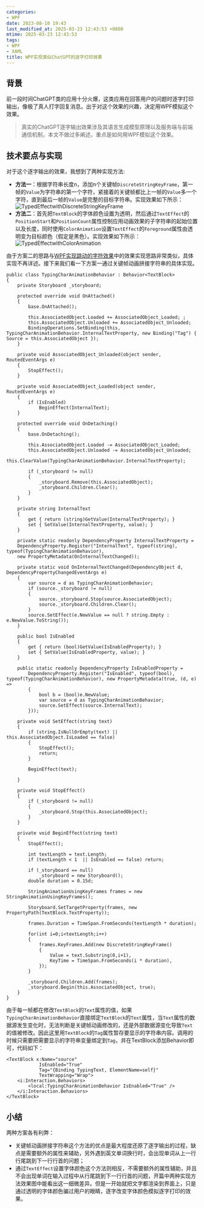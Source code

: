 ```yaml
---
categories:
- WPF
date: 2023-08-10 19:43
last_modified_at: 2025-03-23 12:43:53 +0800
mtime: 2025-03-23 12:43:53
tags:
- WPF
- XAML
title: WPF实现类似ChatGPT的逐字打印效果
---
```


## 背景
前一段时间ChatGPT类的应用十分火爆，这类应用在回答用户的问题时逐字打印输出，像极了真人打字回复消息。出于对这个效果的兴趣，决定用WPF模拟这个效果。
>真实的ChatGPT逐字输出效果涉及其语言生成模型原理以及服务端与前端通信机制，本文不做过多阐述，重点是如何用WPF模拟这个效果。


## 技术要点与实现
对于这个逐字输出的效果，我想到了两种实现方法:
* **方法一**：根据字符串长度n，添加n个关键帧`DiscreteStringKeyFrame`，第一帧的`Value`为字符串的第一个字符，紧接着的关键帧都比上一帧的`Value`多一个字符，直到最后一帧的`Value`是完整的目标字符串。实现效果如下所示：
![TypedEffectwithDiscreteStringKeyFrame](https://eb19df4.webp.li/2025/02/TypedEffectwithDiscreteStringKeyFrame.gif)
* **方法二**：首先把`TextBlock`的字体颜色设置为透明，然后通过`TextEffect`的`PositionStart`和`PositionCount`属性控制应用动画效果的子字符串的起始位置以及长度，同时使用`ColorAnimation`设置`TextEffect`的`Foreground`属性由透明变为目标颜色（假定是黑色）。实现效果如下所示：
![TypedEffectwithColorAnimation](https://eb19df4.webp.li/2025/02/TypedEffectwithColorAnimation.gif)

由于方案二的思路与<a href="/posts/wpf实现跳动的字符效果/">WPF实现跳动的字符效果</a>中的效果实现思路非常类似，具体实现不再详述。接下来我们看一下方案一通过关键帧动画拼接字符串的具体实现。
```
public class TypingCharAnimationBehavior : Behavior<TextBlock>
{
    private Storyboard _storyboard;

    protected override void OnAttached()
    {
        base.OnAttached();

        this.AssociatedObject.Loaded += AssociatedObject_Loaded; ;
        this.AssociatedObject.Unloaded += AssociatedObject_Unloaded;
        BindingOperations.SetBinding(this, TypingCharAnimationBehavior.InternalTextProperty, new Binding("Tag") { Source = this.AssociatedObject });
    }

    private void AssociatedObject_Unloaded(object sender, RoutedEventArgs e)
    {
        StopEffect();
    }

    private void AssociatedObject_Loaded(object sender, RoutedEventArgs e)
    {
        if (IsEnabled)
            BeginEffect(InternalText);
    }

    protected override void OnDetaching()
    {
        base.OnDetaching();

        this.AssociatedObject.Loaded -= AssociatedObject_Loaded;
        this.AssociatedObject.Unloaded -= AssociatedObject_Unloaded;
        this.ClearValue(TypingCharAnimationBehavior.InternalTextProperty);

        if (_storyboard != null)
        {
            _storyboard.Remove(this.AssociatedObject);
            _storyboard.Children.Clear();
        }
    }

    private string InternalText
    {
        get { return (string)GetValue(InternalTextProperty); }
        set { SetValue(InternalTextProperty, value); }
    }

    private static readonly DependencyProperty InternalTextProperty =
    DependencyProperty.Register("InternalText", typeof(string), typeof(TypingCharAnimationBehavior),
    new PropertyMetadata(OnInternalTextChanged));

    private static void OnInternalTextChanged(DependencyObject d, DependencyPropertyChangedEventArgs e)
    {
        var source = d as TypingCharAnimationBehavior;
        if (source._storyboard != null)
        {
            source._storyboard.Stop(source.AssociatedObject);
            source._storyboard.Children.Clear();
        }
        source.SetEffect(e.NewValue == null ? string.Empty : e.NewValue.ToString());
    }

    public bool IsEnabled
    {
        get { return (bool)GetValue(IsEnabledProperty); }
        set { SetValue(IsEnabledProperty, value); }
    }

    public static readonly DependencyProperty IsEnabledProperty =
        DependencyProperty.Register("IsEnabled", typeof(bool), typeof(TypingCharAnimationBehavior), new PropertyMetadata(true, (d, e) =>
        {
            bool b = (bool)e.NewValue;
            var source = d as TypingCharAnimationBehavior;
            source.SetEffect(source.InternalText);
        }));

    private void SetEffect(string text)
    {
        if (string.IsNullOrEmpty(text) || this.AssociatedObject.IsLoaded == false)
        {
            StopEffect();
            return;
        }

        BeginEffect(text);

    }

    private void StopEffect()
    {
        if (_storyboard != null)
        {
            _storyboard.Stop(this.AssociatedObject);
        }
    }

    private void BeginEffect(string text)
    {
        StopEffect();

        int textLength = text.Length;
        if (textLength < 1  || IsEnabled == false) return;

        if (_storyboard == null)
            _storyboard = new Storyboard();
        double duration = 0.15d;

        StringAnimationUsingKeyFrames frames = new StringAnimationUsingKeyFrames();

        Storyboard.SetTargetProperty(frames, new PropertyPath(TextBlock.TextProperty));

        frames.Duration = TimeSpan.FromSeconds(textLength * duration);

        for(int i=0;i<textLength;i++)
        {
            frames.KeyFrames.Add(new DiscreteStringKeyFrame()
            {
                Value = text.Substring(0,i+1),
                KeyTime = TimeSpan.FromSeconds(i * duration),
            });
        }

        _storyboard.Children.Add(frames);
        _storyboard.Begin(this.AssociatedObject, true);
    }
}
```
由于每一帧都在修改`TextBlock`的`Text`属性的值，如果`TypingCharAnimationBehavior`直接绑定`TextBlock`的`Text`属性，当`Text`属性的数据源发生变化时，无法判断是关键帧动画修改的，还是外部数据源变化导致`Text`的值被修改。因此这里用`TextBlock`的`Tag`属性暂存要显示的字符串内容。调用的时候只需要把需要显示的字符串变量绑定到`Tag`，并在TextBlock添加Behavior即可，代码如下：
```
<TextBlock x:Name="source"
            IsEnabled="True"
            Tag="{Binding TypingText, ElementName=self}"
            TextWrapping="Wrap">
    <i:Interaction.Behaviors>
        <local:TypingCharAnimationBehavior IsEnabled="True" />
    </i:Interaction.Behaviors>
</TextBlock>
```
## 小结
两种方案各有利弊：
* 关键帧动画拼接字符串这个方法的优点是最大程度还原了逐字输出的过程，缺点是需要额外的属性来辅助，另外遇到英文单词换行时，会出现单词从上一行行尾跳到下一行行首的问题；
* 通过`TextEffect`设置字体颜色这个方法则相反，不需要额外的属性辅助，并且不会出现单词在输入过程中从行尾跳到下一行行首的问题，开篇中两种实现方法效果图中能看出这一细微差异。但是一开始就把文字都渲染到界面上，只是通过透明的字体颜色骗过用户的眼睛，逐字改变字体颜色模拟逐字打印的效果。